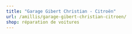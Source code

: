 ```yaml
---
title: "Garage Gibert Christian - Citroën"
url: /amillis/garage-gibert-christian-citroen/
shop: réparation de voitures
---
```

